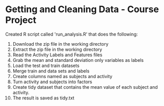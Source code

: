 # Getting and Cleaning Data - Course Project

Created R script called 'run_analysis.R' that does the following:

1.	Download the zip file in the working directory
2.	Extract the zip file in the working directory
3.	Read the Activity Labels and Features files 
4.	Grab the mean and standard deviation only variables as labels
5.	Load the test and train datasets 
6.	Merge train and data sets and labels 
7.	Create columns named as subjects and activity
8.	Turn activity and subjects into factors 
9.	Create tidy dataset that contains the mean value of each subject and activity. 
10.	The result is saved as tidy.txt 



